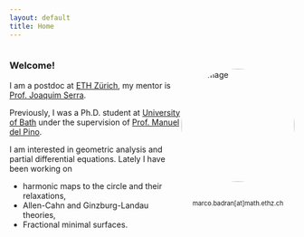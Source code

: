 ```yaml
---
layout: default
title: Home
---
```



<div style="display: flex; align-items: center; justify-content: center; flex-wrap: wrap;">
  <div style="flex: 0; order: 2;">
    <img src="{{ site.baseurl }}/img.jpg" alt="My Image" title="My Image"
         style="border-radius: 50%; width: auto; height: 200px; object-fit: cover; aspect-ratio: 1 / 1;" />
         <br><br>
        <p style="text-align: center;"><span style="font-size: 80%;">marco.badran[at]math.ethz.ch</span></p>
  </div>
  <div style="flex: 1; order: 1;">
    <h3>Welcome!</h3>
    <p>I am a postdoc at <a href="https://math.ethz.ch">ETH Zürich</a>, my mentor is <a href="https://people.math.ethz.ch/~serraj/">Prof. Joaquim Serra</a>.</p> 
    <p>Previously, I was a Ph.D. student at <a href="https://www.bath.ac.uk/departments/department-of-mathematical-sciences/">University of Bath</a> under the supervision of <a href="https://researchportal.bath.ac.uk/en/persons/manuel-del-pino">Prof. Manuel del Pino</a>.</p>
    <p>I am interested in geometric analysis and partial differential equations. Lately I have been working on
     <ul>
  <li>harmonic maps to the circle and their relaxations,</li>
  <li>Allen-Cahn and Ginzburg-Landau theories,</li>
  <li>Fractional minimal surfaces.</li>
  </ul>
    </p>
  </div>
</div>

<style>
  /* Media query for screens smaller than 768px (phones, small tablets) */
  @media (max-width: 768px) {
    div[style*="display: flex;"] {
      flex-direction: column; /* Stack items vertically */
      align-items: center; /* Center items */
    }
    div[style*="flex: 0;"] {
      order: 1; /* Image comes first */
    }
    div[style*="flex: 1;"] {
      order: 2; /* Text comes second */
    }
    img {
      margin-bottom: 20px; /* Adds space between the image and text */
    }
  }

  /* For larger screens (default layout) */
  @media (min-width: 769px) {
    div[style*="display: flex;"] {
      flex-direction: row; /* Side by side */
    }
    div[style*="flex: 1;"] {
      order: 1; /* Text on the left */
    }
    div[style*="flex: 0;"] {
      order: 2; /* Image on the right */
    }
  }
</style>
